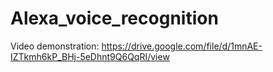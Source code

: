 # Alexa_voice_recognition

Video demonstration:
https://drive.google.com/file/d/1mnAE-IZTkmh6kP_BHj-5eDhnt9Q6QqRI/view
